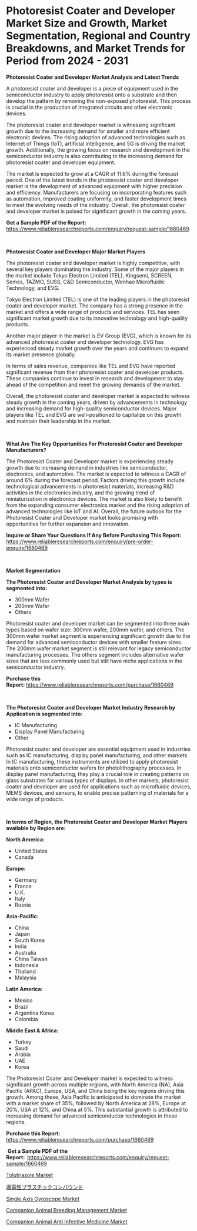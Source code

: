 <p><h1>Photoresist Coater and Developer Market Size and Growth, Market Segmentation, Regional and Country Breakdowns, and Market Trends for Period from 2024 -  2031</h1></p><p><strong>Photoresist Coater and Developer Market Analysis and Latest Trends</strong></p>
<p><p>A photoresist coater and developer is a piece of equipment used in the semiconductor industry to apply photoresist onto a substrate and then develop the pattern by removing the non-exposed photoresist. This process is crucial in the production of integrated circuits and other electronic devices.</p><p>The photoresist coater and developer market is witnessing significant growth due to the increasing demand for smaller and more efficient electronic devices. The rising adoption of advanced technologies such as Internet of Things (IoT), artificial intelligence, and 5G is driving the market growth. Additionally, the growing focus on research and development in the semiconductor industry is also contributing to the increasing demand for photoresist coater and developer equipment.</p><p>The market is expected to grow at a CAGR of 11.6% during the forecast period. One of the latest trends in the photoresist coater and developer market is the development of advanced equipment with higher precision and efficiency. Manufacturers are focusing on incorporating features such as automation, improved coating uniformity, and faster development times to meet the evolving needs of the industry. Overall, the photoresist coater and developer market is poised for significant growth in the coming years.</p></p>
<p><strong>Get a Sample PDF of the Report:&nbsp;</strong> <a href="https://www.reliableresearchreports.com/enquiry/request-sample/1660469">https://www.reliableresearchreports.com/enquiry/request-sample/1660469</a></p>
<p>&nbsp;</p>
<p><strong>Photoresist Coater and Developer Major Market Players</strong></p>
<p><p>The photoresist coater and developer market is highly competitive, with several key players dominating the industry. Some of the major players in the market include Tokyo Electron Limited (TEL), Kingsemi, SCREEN, Semes, TAZMO, SUSS, C&D Semiconductor, Wenhao Microfluidic Technology, and EVG.</p><p>Tokyo Electron Limited (TEL) is one of the leading players in the photoresist coater and developer market. The company has a strong presence in the market and offers a wide range of products and services. TEL has seen significant market growth due to its innovative technology and high-quality products.</p><p>Another major player in the market is EV Group (EVG), which is known for its advanced photoresist coater and developer technology. EVG has experienced steady market growth over the years and continues to expand its market presence globally.</p><p>In terms of sales revenue, companies like TEL and EVG have reported significant revenue from their photoresist coater and developer products. These companies continue to invest in research and development to stay ahead of the competition and meet the growing demands of the market.</p><p>Overall, the photoresist coater and developer market is expected to witness steady growth in the coming years, driven by advancements in technology and increasing demand for high-quality semiconductor devices. Major players like TEL and EVG are well-positioned to capitalize on this growth and maintain their leadership in the market.</p></p>
<p>&nbsp;</p>
<p><strong>What Are The Key Opportunities For Photoresist Coater and Developer Manufacturers?</strong></p>
<p><p>The Photoresist Coater and Developer market is experiencing steady growth due to increasing demand in industries like semiconductor, electronics, and automotive. The market is expected to witness a CAGR of around 6% during the forecast period. Factors driving this growth include technological advancements in photoresist materials, increasing R&D activities in the electronics industry, and the growing trend of miniaturization in electronics devices. The market is also likely to benefit from the expanding consumer electronics market and the rising adoption of advanced technologies like IoT and AI. Overall, the future outlook for the Photoresist Coater and Developer market looks promising with opportunities for further expansion and innovation.</p></p>
<p><strong>Inquire or Share Your Questions If Any Before Purchasing This Report:</strong> <a href="https://www.reliableresearchreports.com/enquiry/pre-order-enquiry/1660469">https://www.reliableresearchreports.com/enquiry/pre-order-enquiry/1660469</a></p>
<p>&nbsp;</p>
<p><strong>Market Segmentation</strong></p>
<p><strong>The Photoresist Coater and Developer Market Analysis by types is segmented into:</strong></p>
<p><ul><li>300mm Wafer</li><li>200mm Wafer</li><li>Others</li></ul></p>
<p><p>Photoresist coater and developer market can be segmented into three main types based on wafer size: 300mm wafer, 200mm wafer, and others. The 300mm wafer market segment is experiencing significant growth due to the demand for advanced semiconductor devices with smaller feature sizes. The 200mm wafer market segment is still relevant for legacy semiconductor manufacturing processes. The others segment includes alternative wafer sizes that are less commonly used but still have niche applications in the semiconductor industry.</p></p>
<p><strong>Purchase this Report:&nbsp;</strong><a href="https://www.reliableresearchreports.com/purchase/1660469">https://www.reliableresearchreports.com/purchase/1660469</a></p>
<p>&nbsp;</p>
<p><strong>The Photoresist Coater and Developer Market Industry Research by Application is segmented into:</strong></p>
<p><ul><li>IC Manufacturing</li><li>Display Panel Manufacturing</li><li>Other</li></ul></p>
<p><p>Photoresist coater and developer are essential equipment used in industries such as IC manufacturing, display panel manufacturing, and other markets. In IC manufacturing, these instruments are utilized to apply photoresist materials onto semiconductor wafers for photolithography processes. In display panel manufacturing, they play a crucial role in creating patterns on glass substrates for various types of displays. In other markets, photoresist coater and developer are used for applications such as microfluidic devices, MEMS devices, and sensors, to enable precise patterning of materials for a wide range of products.</p></p>
<p>&nbsp;</p>
<p><strong>In terms of Region, the Photoresist Coater and Developer Market Players available by Region are:</strong></p>
<p>
    <p> <strong> North America: </strong>
        <ul>
            <li>United States</li>
            <li>Canada</li>
        </ul>
        </p> 
    <p> <strong> Europe: </strong>
        <ul>
            <li>Germany</li>
            <li>France</li>
            <li>U.K.</li>
            <li>Italy</li>
            <li>Russia</li>
        </ul>
        </p> 
    <p> <strong> Asia-Pacific: </strong>
        <ul>
            <li>China</li>
            <li>Japan</li>
            <li>South Korea</li>
            <li>India</li>
            <li>Australia</li>
            <li>China Taiwan</li>
            <li>Indonesia</li>
            <li>Thailand</li>
            <li>Malaysia</li>
        </ul>
        </p> 
    <p> <strong> Latin America: </strong>
        <ul>
            <li>Mexico</li>
            <li>Brazil</li>
            <li>Argentina Korea</li>
            <li>Colombia</li>
        </ul>
        </p> 
    <p> <strong> Middle East & Africa: </strong>
        <ul>
            <li>Turkey</li>
            <li>Saudi</li>
            <li>Arabia</li>
            <li>UAE</li>
            <li>Korea</li>
        </ul>
    </p>
    </p>
<p><p>The Photoresist Coater and Developer market is expected to witness significant growth across multiple regions, with North America (NA), Asia Pacific (APAC), Europe, USA, and China being the key regions driving this growth. Among these, Asia Pacific is anticipated to dominate the market with a market share of 35%, followed by North America at 28%, Europe at 20%, USA at 12%, and China at 5%. This substantial growth is attributed to increasing demand for advanced semiconductor technologies in these regions.</p></p>
<p><strong>Purchase this Report: </strong><a href="https://www.reliableresearchreports.com/purchase/1660469">https://www.reliableresearchreports.com/purchase/1660469</a></p>
<p>&nbsp;<strong>Get a Sample PDF of the Report:&nbsp;&nbsp;</strong><a href="https://www.reliableresearchreports.com/enquiry/request-sample/1660469">https://www.reliableresearchreports.com/enquiry/request-sample/1660469</a></p>
<p><strong></strong></p>
<p><p><a href="https://view.publitas.com/reportprime-1/tolutriazole-market-offers-provide-insightful-data-for-the-time-period-from-2024-to-2031-and-also-provide-analysis-based-on-application-type-and-region/">Tolutriazole Market</a></p><p><a href="https://medium.com/@hoped252023/%E5%B0%8E%E9%9B%BB%E6%80%A7%E3%83%97%E3%83%A9%E3%82%B9%E3%83%81%E3%83%83%E3%82%AF%E8%A4%87%E5%90%88%E6%9D%90%E5%B8%82%E5%A0%B4%E3%81%AF-%E5%B8%82%E5%A0%B4%E3%82%B7%E3%82%A7%E3%82%A2-%E5%B8%82%E5%A0%B4%E3%83%88%E3%83%AC%E3%83%B3%E3%83%89-%E5%B8%82%E5%A0%B4%E6%88%90%E9%95%B7%E3%81%AB%E9%96%A2%E3%81%99%E3%82%8B%E6%83%85%E5%A0%B1%E3%82%92%E6%8F%90%E4%BE%9B%E3%81%97%E3%81%BE%E3%81%99-920931be5940">導電性プラスチックコンパウンド</a></p><p><a href="https://view.publitas.com/reportprime-1/single-axis-gyroscope-market-size-evaluating-its-market-trends-growth-and-projections-2024-2031/">Single Axis Gyroscope Market</a></p><p><a href="https://shimmer-gardenia-37a.notion.site/Companion-Animal-Breeding-Management-Market-Research-Report-Provides-thorough-Industry-Overview-whi-2dbf13110e164d3794b9edfa52df40f9">Companion Animal Breeding Management Market</a></p><p><a href="https://unruly-ladybug-44b.notion.site/Companion-Animal-Anti-Infective-Medicine-Market-Analysis-and-Market-Size-Global-Industry-Overview--63e117d64e32448888dc7bc6f23ac8e3">Companion Animal Anti Infective Medicine Market</a></p></p>